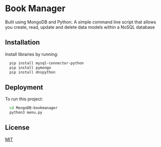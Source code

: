 
# Book Manager

Built using MongoDB and Python. A simple command line script that allows you create, read, update and delete data models within a NoSQL database

## Installation

Install libraries by running:

```bash
  pip install mysql-connector-python
  pip install pymongo
  pip install dnspython
```
## Deployment

To run this project:

```bash
  cd MongoDB-bookmanager
  python3 menu.py
```
## License

[MIT](https://choosealicense.com/licenses/mit/)

